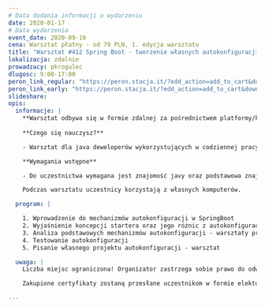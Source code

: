 ```yaml
---
# Data dodania informacji o wydarzeniu
date: 2020-01-17
# Data wydarzenia
event_date: 2020-09-19
cena: Warsztat płatny - od 79 PLN, 1. edycja warsztatu
title: "Warsztat #412 Spring Boot - tworzenie własnych autokonfiguracji"
lokalizacja: zdalnie
prowadzacy: pkrogulec
dlugosc: 9:00-17:00
peron_link_regular: "https://peron.stacja.it/?edd_action=add_to_cart&download_id=2394&edd_options[price_id]=1"
peron_link_early: "https://peron.stacja.it/?edd_action=add_to_cart&download_id=2394&edd_options[price_id]=2"
slideshare:
opis:
  informacje: |
    **Warsztat odbywa się w formie zdalnej za pośrednictwem platformy/komunikatora online, z wykorzystaniem dźwięku, obrazu z kamery, udostępniania ekranu komputera prowadzącego i uczestników.** 
          
    **Czego się nauczysz?**

    - Warsztat dla java deweloperów wykorzystujących w codziennej pracy SpringBoota, chcących dowiedzieć się czegoś więcej o mechanizmach autokonfiguracji i tworzeniu własnych rozwiązań w tym zakresie.

    **Wymagania wstępne** 

    - Do uczestnictwa wymagana jest znajomość javy oraz podstawowa znajomość SpringBoota, najlepiej w wersji 2+.

    Podczas warsztatu uczestnicy korzystają z własnych komputerów.

  program: |

    1. Wprowadzenie do mechanizmów autokonfiguracji w SpringBoot
    2. Wyjaśnienie koncepcji startera oraz jego różnic z autokonfiguracją
    3. Analiza podstawowych mechanizmów autokonfiguracji - warsztaty praktyczne
    4. Testowanie autokonfiguracji
    5. Pisanie własnego projektu autokonfiguracji - warsztat

  uwaga: |
    Liczba miejsc ograniczona! Organizator zastrzega sobie prawo do odwołania wydarzenia w przypadku niezgłoszenia się minimalnej liczby uczestników.

    Zakupione certyfikaty zostaną przesłane uczestnikom w formie elektoronicznej po warsztacie oraz za pośrednictwem firmy kurierskiej w momencie poprawy sytuacji wywołanej epidemią koronawirusa. 
    
---
```

